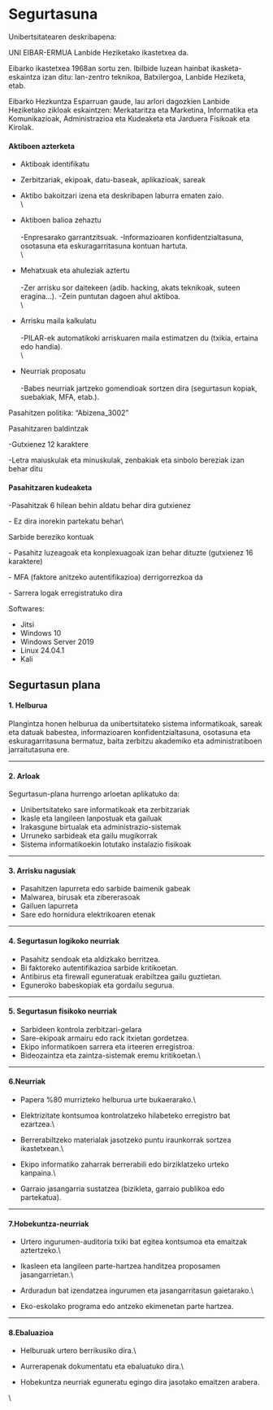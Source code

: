 # Segurtasuna

Unibertsitatearen deskribapena:



UNI EIBAR-ERMUA Lanbide Heziketako ikastetxea da.

Eibarko ikastetxea 1968an sortu zen. Ibilbide luzean hainbat ikasketa-eskaintza izan ditu: lan-zentro teknikoa, Batxilergoa, Lanbide Heziketa, etab.

Eibarko Hezkuntza Esparruan gaude, lau arlori dagozkien Lanbide Heziketako zikloak eskaintzen: Merkataritza eta Marketina, Informatika eta Komunikazioak, Administrazioa eta Kudeaketa eta Jarduera Fisikoak eta Kirolak.



#### Aktiboen azterketa

* Aktiboak identifikatu
* Zerbitzariak, ekipoak, datu-baseak, aplikazioak, sareak
* Aktibo bakoitzari izena eta deskribapen laburra ematen zaio.\
  \

* Aktiboen balioa zehaztu\
  \
  -Enpresarako garrantzitsuak.                                                                -Informazioaren konfidentzialtasuna, osotasuna eta eskuragarritasuna kontuan hartuta.\
  \

* Mehatxuak eta ahuleziak aztertu\
  \
  -Zer arrisku sor daitekeen (adib. hacking, akats teknikoak, suteen eragina…).                                                                                     -Zein puntutan dagoen ahul aktiboa.\
  \

* Arrisku maila kalkulatu\
  \
  -PILAR-ek automatikoki arriskuaren maila estimatzen du (txikia, ertaina edo handia).\
  \

* Neurriak proposatu\
  \
  -Babes neurriak jartzeko gomendioak sortzen dira (segurtasun kopiak, suebakiak, MFA, etab.).







Pasahitzen politika:                                                          “Abizena\_3002”

Pasahitzaren baldintzak

-Gutxienez 12 karaktere

-Letra maiuskulak eta minuskulak, zenbakiak eta sinbolo bereziak izan behar ditu

#### Pasahitzaren kudeaketa



-Pasahitzak 6 hilean behin aldatu behar dira gutxienez

\- Ez dira inorekin partekatu behar\


Sarbide bereziko kontuak



\- Pasahitz luzeagoak eta konplexuagoak izan behar dituzte (gutxienez 16 karaktere)

\- MFA (faktore anitzeko autentifikazioa) derrigorrezkoa da

\- Sarrera logak erregistratuko dira



Softwares:

* Jitsi
* Windows 10
* Windows Server 2019
* Linux 24.04.1
* Kali



## Segurtasun plana

#### 1. Helburua

Plangintza honen helburua da unibertsitateko sistema informatikoak, sareak eta datuak babestea, informazioaren konfidentzialtasuna, osotasuna eta eskuragarritasuna bermatuz, baita zerbitzu akademiko eta administratiboen jarraitutasuna ere.

***

#### 2. Arloak

Segurtasun-plana hurrengo arloetan aplikatuko da:

* Unibertsitateko sare informatikoak eta zerbitzariak
* Ikasle eta langileen lanpostuak eta gailuak
* Irakasgune birtualak eta administrazio-sistemak
* Urruneko sarbideak eta gailu mugikorrak
* Sistema informatikoekin lotutako instalazio fisikoak

***

#### 3. Arrisku nagusiak

* Pasahitzen lapurreta edo sarbide baimenik gabeak
* Malwarea, birusak eta zibererasoak
* Gailuen lapurreta
* Sare edo hornidura elektrikoaren etenak

***

#### 4. Segurtasun logikoko neurriak

* Pasahitz sendoak eta aldizkako berritzea.
* Bi faktoreko autentifikazioa sarbide kritikoetan.
* Antibirus eta firewall eguneratuak erabiltzea gailu guztietan.
* Eguneroko babeskopiak eta gordailu segurua.

***

#### 5. Segurtasun fisikoko neurriak

* Sarbideen kontrola zerbitzari-gelara
* Sare-ekipoak armairu edo rack itxietan gordetzea.
* Ekipo informatikoen sarrera eta irteeren erregistroa.
* Bideozaintza eta zaintza-sistemak eremu kritikoetan.\


***

#### 6.Neurriak

* Papera %80 murrizteko helburua urte bukaerarako.\

* Elektrizitate kontsumoa kontrolatzeko hilabeteko erregistro bat ezartzea.\

* Berrerabiltzeko materialak jasotzeko puntu iraunkorrak sortzea ikastetxean.\

* Ekipo informatiko zaharrak berrerabili edo birziklatzeko urteko kanpaina.\

* Garraio jasangarria sustatzea (bizikleta, garraio publikoa edo partekatua).

***

#### 7.Hobekuntza-neurriak

* Urtero ingurumen-auditoria txiki bat egitea kontsumoa eta emaitzak aztertzeko.\

* Ikasleen eta langileen parte-hartzea handitzea proposamen jasangarrietan.\

* Arduradun bat izendatzea ingurumen eta jasangarritasun gaietarako.\

* Eko-eskolako programa edo antzeko ekimenetan parte hartzea.

***

#### 8.Ebaluazioa

* Helburuak urtero berrikusiko dira.\

* Aurrerapenak dokumentatu eta ebaluatuko dira.\

* Hobekuntza neurriak eguneratu egingo dira jasotako emaitzen arabera.

\
